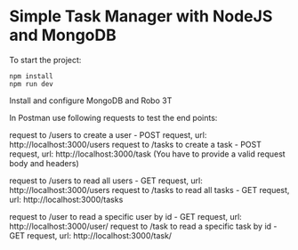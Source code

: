 # Simple Task Manager with NodeJS and MongoDB


To start the project: 

```
npm install 
npm run dev
```

Install and configure MongoDB and Robo 3T

In Postman use following requests to test the end points: 

request to /users to create a user - POST request, url: http://localhost:3000/users
request to /tasks to create a task - POST request, url: http://localhost:3000/task
(You have to provide a valid request body and headers)

request to /users to read all users - GET request, url: http://localhost:3000/users
request to /tasks to read all tasks - GET request, url: http://localhost:3000/tasks

request to /user to read a specific user by id - GET request, url: http://localhost:3000/user/<user-id>
request to /task to read a specific task by id - GET request, url: http://localhost:3000/task/<task-id>



